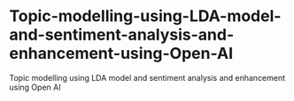 # Topic-modelling-using-LDA-model-and-sentiment-analysis-and-enhancement-using-Open-AI
Topic modelling using LDA model and sentiment analysis and enhancement using Open AI
